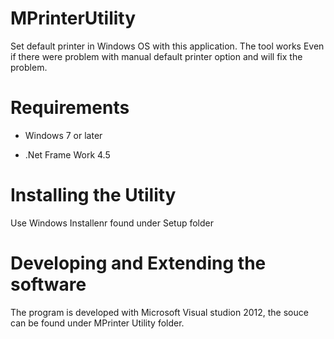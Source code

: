 # MPrinterUtility
Set default printer in Windows OS with this application. The tool works Even if there were problem with manual default printer option and will fix the problem. 

# Requirements
*  Windows 7 or later

* .Net Frame Work 4.5

# Installing the Utility
Use Windows Installenr found under Setup folder

# Developing and Extending the software
The program is developed with Microsoft Visual studion 2012, the souce can be found under MPrinter Utility folder. 
